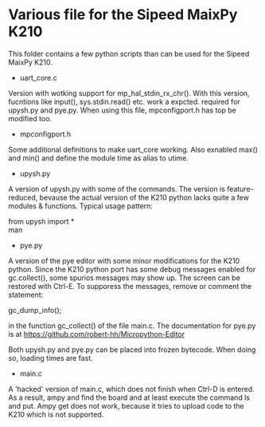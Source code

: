 # Various file for the Sipeed MaixPy K210

This folder contains a few python scripts than can be used for the Sipeed MaixPy K210.

- uart_core.c

Version with wotking support for mp_hal_stdin_rx_chr(). With this version, fucntions like
input(), sys.stdin.read() etc. work a expcted. required for upysh.py and pye.py. When using this file, mpconfigport.h has top be modified too.

- mpconfigport.h

Some additional definitions to make uart_core working. Also exnabled max() and min() and define the module time as alias to utime.

- upysh.py

A version of upysh.py with some of the commands. The version is feature-reduced, bevause
the actual version of the K210 python lacks quite a few modules & functions. Typical usage pattern:  

from upysh import *  
man

- pye.py

A version of the pye editor with some minor modifications for the K210 python. Since the
K210 python port has some debug messages enabled for gc.collect(), some spurios messages may show up. The screen can be restored with Ctrl-E. To supporess the messages, remove
or comment the statement: 

gc_dump_info();  

in the function gc_collect() of the file main.c. The documentation for pye.py is at https://github.com/robert-hh/Micropython-Editor

Both upysh.py and pye.py can  be placed into frozen bytecode. When doing so, loading
times are fast.

- main.c

A 'hacked' version of main.c, which does not finish when Ctrl-D is entered. As a result, 
ampy and find the board and at least execute the command ls and put. Ampy get does not work,
because it tries to upload code to the K210 which is not supported.
